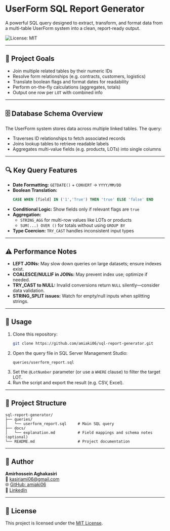 # UserForm SQL Report Generator

A powerful SQL query designed to extract, transform, and format data from a multi-table UserForm system into a clean, report-ready output.

![License: MIT](https://img.shields.io/badge/License-MIT-green.svg)

---

## 📌 Project Goals

- Join multiple related tables by their numeric IDs
- Resolve form relationships (e.g. contracts, customers, logistics)
- Translate boolean flags and format dates for readability
- Perform on-the-fly calculations (aggregates, totals)
- Output one row per `LOT` with combined info

---

## 🗄️ Database Schema Overview

The UserForm system stores data across multiple linked tables. The query:

- Traverses ID relationships to fetch associated records
- Joins lookup tables to retrieve readable labels
- Aggregates multi-value fields (e.g. products, LOTs) into single columns

---

## 🔍 Key Query Features

- **Date Formatting:** `GETDATE()` + `CONVERT` → `YYYY/MM/DD`
- **Boolean Translation:**  
  ```sql
  CASE WHEN [field] IN ('1','True') THEN 'true' ELSE 'false' END
  ```
- **Conditional Logic:** Show fields only if relevant flags are `true`
- **Aggregation:**
  - `STRING_AGG` for multi-row values like LOTs or products
  - `SUM(...) OVER ()` for totals without using `GROUP BY`
- **Type Coercion:** `TRY_CAST` handles inconsistent input types

---

## ⚠️ Performance Notes

- **LEFT JOINs:** May slow down queries on large datasets; ensure indexes exist.
- **COALESCE/NULLIF in JOINs:** May prevent index use; optimize if needed.
- **TRY_CAST to NULL:** Invalid conversions return `NULL` silently—consider data validation.
- **STRING_SPLIT issues:** Watch for empty/null inputs when splitting strings.

---

## 🚀 Usage

1. Clone this repository:
   ```bash
   git clone https://github.com/amiaki06/sql-report-generator.git
   ```
2. Open the query file in SQL Server Management Studio:
   ```
   queries/userform_report.sql
   ```
3. Set the `@LotNumber` parameter (or use a `WHERE` clause) to filter the target LOT.
4. Run the script and export the result (e.g. CSV, Excel).

---

## 📁 Project Structure

```
sql-report-generator/
├── queries/
│   └── userform_report.sql     # Main SQL query
├── docs/
│   └── explanation.md          # Field mappings and schema notes (optional)
└── README.md                   # Project documentation
```

---

## 👤 Author

**Amirhossein Aghakasiri**  
📧 kasiriami06@gmail.com  
🌐 [GitHub: amiaki06](https://github.com/amiaki06)  
🔗 [LinkedIn](https://www.linkedin.com/in/amiaki06)

---

## 📄 License

This project is licensed under the [MIT License](LICENSE.txt).
